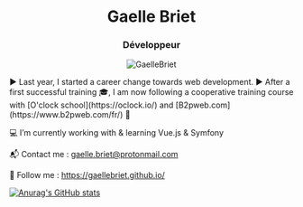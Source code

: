 <h1 align="center">Gaelle Briet</h1>
<h3 align="center">Développeur</h3>

<p align="center"> <img src="https://komarev.com/ghpvc/?username=GaelleBriet&label=Profile%20views&color=0e75b6&style=flat" alt="GaelleBriet" /></p>
▶ Last year, I started a career change towards web development.
▶ After a first successful training 🎓, I am now following a cooperative training course with [O'clock school](https://oclock.io/) and [B2pweb.com](https://www.b2pweb.com/fr/) 🚚

💻 I’m currently working with & learning Vue.js & Symfony 
          

📬 Contact me :
gaelle.briet@protonmail.com

📌 Follow me :
https://gaellebriet.github.io/

[![Anurag's GitHub stats](https://github-readme-stats.vercel.app/api?username=GaelleBriet)](https://github.com/anuraghazra/github-readme-stats)
